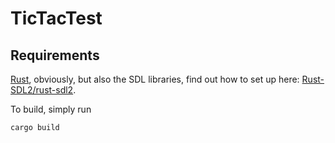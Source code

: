 # TicTacTest

## Requirements

[Rust](https://rustup.rs/), obviously, but also the SDL libraries, find out how to set up here: [Rust-SDL2/rust-sdl2](https://github.com/Rust-SDL2/rust-sdl2#requirements).

To build, simply run

```sh
cargo build
```
